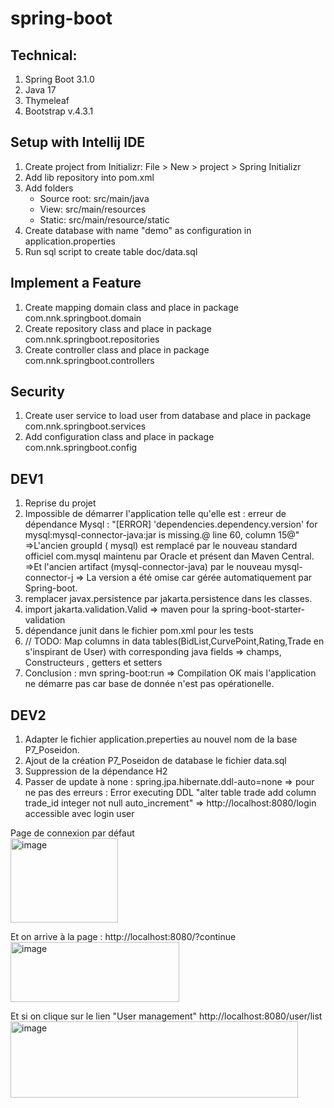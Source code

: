 # spring-boot
## Technical:

1. Spring Boot 3.1.0
2. Java 17
3. Thymeleaf
4. Bootstrap v.4.3.1


## Setup with Intellij IDE
1. Create project from Initializr: File > New > project > Spring Initializr
2. Add lib repository into pom.xml
3. Add folders
    - Source root: src/main/java
    - View: src/main/resources
    - Static: src/main/resource/static
4. Create database with name "demo" as configuration in application.properties
5. Run sql script to create table doc/data.sql

## Implement a Feature
1. Create mapping domain class and place in package com.nnk.springboot.domain
2. Create repository class and place in package com.nnk.springboot.repositories
3. Create controller class and place in package com.nnk.springboot.controllers

## Security
1. Create user service to load user from  database and place in package com.nnk.springboot.services
2. Add configuration class and place in package com.nnk.springboot.config

## DEV1
1. Reprise du projet
2. Impossible de démarrer l'application telle qu'elle est :
   erreur de dépendance Mysql : "[ERROR] 'dependencies.dependency.version' for mysql:mysql-connector-java:jar is missing.@ line 60, column 15@"
   =>L'ancien groupId ( mysql) est remplacé par le nouveau standard officiel com.mysql maintenu par Oracle et présent dan Maven Central.
   =>Et l'ancien artifact (mysql-connector-java) par le nouveau mysql-connector-j
   => La version a été omise car gérée automatiquement par Spring-boot.
3. remplacer javax.persistence par  jakarta.persistence dans les classes.
4. import jakarta.validation.Valid => maven pour la spring-boot-starter-validation
5. dépendance junit dans le fichier pom.xml pour les tests
6. // TODO: Map columns in data tables(BidList,CurvePoint,Rating,Trade en s'inspirant de User)  with corresponding java fields 
   => champs, Constructeurs , getters et setters
7. Conclusion : mvn spring-boot:run => Compilation OK mais l'application ne démarre pas car base de donnée n'est pas opérationelle.

## DEV2
1. Adapter le fichier application.preperties au nouvel nom de la base P7_Poseidon.
2. Ajout de la création P7_Poseidon de database  le fichier data.sql
3. Suppression de la dépendance H2
4. Passer de update à none : spring.jpa.hibernate.ddl-auto=none => pour ne pas des erreurs : Error executing DDL "alter table trade add column trade_id integer not null auto_increment" 
=> http://localhost:8080/login accessible avec login user

Page de connexion par défaut  
<img width="172" height="135" alt="image" src="https://github.com/user-attachments/assets/97f5cf6e-6b7f-43b8-a538-1d93cd8832d0" />

Et on arrive à la page : http://localhost:8080/?continue  
<img width="270" height="96" alt="image" src="https://github.com/user-attachments/assets/17fe7593-96d8-4526-a853-92bf410dc542" />

Et si on clique sur le lien "User management" http://localhost:8080/user/list   
<img width="460" height="122" alt="image" src="https://github.com/user-attachments/assets/d8fdc424-c3df-4269-b5fb-7563691366a1" />





